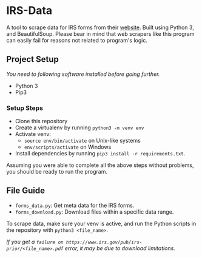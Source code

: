 # IRS-Data

A tool to scrape data for IRS forms from their [website](https://apps.irs.gov/app/picklist/list/priorFormPublication.html?indexOfFirstRow=25&sortColumn=sortOrder&value=&criteria=&resultsPerPage=25&isDescending=false). Built using Python 3, and BeautifulSoup. Please bear in mind that web scrapers like this program can easily fail for reasons not related to program's logic.

## Project Setup

*You need to following software installed before going further.*

- Python 3
- Pip3

### Setup Steps

- Clone this repository
- Create a virtualenv by running `python3 -m venv env`
- Activate venv:
    * `source env/bin/activate` on Unix-like systems
    * `env/scripts/activate` on Windows
- Install dependencies by running `pip3 install -r requirements.txt`.

Assuming you were able to complete all the above steps without problems, you should be ready to run the program.

## File Guide

- `forms_data.py`: Get meta data for the IRS forms.
- `forms_download.py`: Download files within a specific data range. 

To scrape data, make sure your venv is active, and run the Python scripts in the repository with `python3 <file_name>`.

*If you get a `failure on https://www.irs.gov/pub/irs-prior/<file_name>.pdf` error, it may be due to download limitations.*
